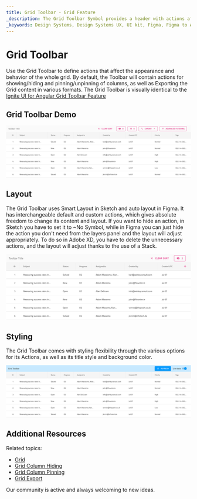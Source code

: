 ```yaml
---
title: Grid Toolbar - Grid Feature
_description: The Grid Toolbar Symbol provides a header with actions affecting the whole Grid.
_keywords: Design Systems, Design Systems UX, UI kit, Figma, Figma to Angular, Export code from Figma, Figma to HTML, Figma UI kits, Sketch, Ignite UI for Angular, Sketch to Angular, Angular, Angular Design System, Export code from Sketch, Design Kits for Angular, Sketch HTML, Sketch to HTML, Sketch UI kits, Adobe XD, Adobe XD to Angular, Export code from Adobe XD, Adobe XD to HTML, Adobe XD UI kits
---
```


# Grid Toolbar

Use the Grid Toolbar to define actions that affect the appearance and behavior of the whole grid. By default, the Toolbar will contain actions for showing/hiding and pinning/unpinning of columns, as well as Exporting the Grid content in various formats. The Grid Toolbar is visually identical to the [Ignite UI for Angular Grid Toolbar Feature](https://www.infragistics.com/products/ignite-ui-angular/angular/components/grid/toolbar.html)

## Grid Toolbar Demo

<img class="responsive-img" src="../images/grid_toolbar_demo.png" srcset="../images/grid_toolbar_demo@2x.png 2x" />

## Layout

The Grid Toolbar uses Smart Layout in Sketch and auto layout in Figma. It has interchangeable default and custom actions, which gives absolute freedom to change its content and layout. If you want to hide an action, in Sketch you have to set it to ~No Symbol, while in Figma you can just hide the action you don't need from the layers panel and the layout will adjust appropriately. To do so in Adobe XD, you have to delete the unnecessary actions, and the layout will adjust thanks to the use of a Stack.

<img class="responsive-img" src="../images/grid_toolbar_layout.png" srcset="../images/grid_toolbar_layout@2x.png 2x" />

  <div class="divider--half"></div>
    <div class="divider--half"></div>

## Styling

The Grid Toolbar comes with styling flexibility through the various options for its Actions, as well as its title style and background color.

<img class="responsive-img" src="../images/grid_toolbar_styling.png" srcset="../images/grid_toolbar_styling@2x.png 2x" />

## Additional Resources

Related topics:

- [Grid](grid.md)
- [Grid Column Hiding](grid-column-hiding.md)
- [Grid Column Pinning](grid-column-pinning.md)
- [Grid Export](grid-export.md)
  <div class="divider--half"></div>

Our community is active and always welcoming to new ideas.
